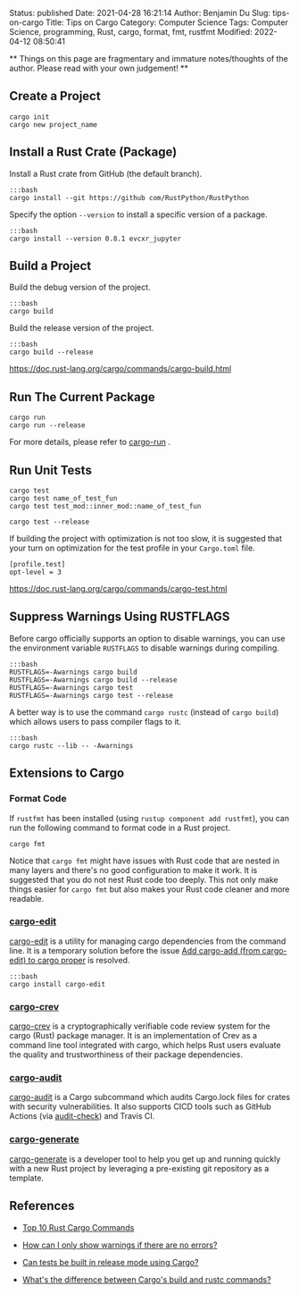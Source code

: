 Status: published
Date: 2021-04-28 16:21:14
Author: Benjamin Du
Slug: tips-on-cargo
Title: Tips on Cargo
Category: Computer Science
Tags: Computer Science, programming, Rust, cargo, format, fmt, rustfmt
Modified: 2022-04-12 08:50:41

**
Things on this page are fragmentary and immature notes/thoughts of the author.
Please read with your own judgement!
**


## Create a Project

    cargo init
    cargo new project_name

## Install a Rust Crate (Package) 

Install a Rust crate from GitHub (the default branch).

    :::bash
    cargo install --git https://github com/RustPython/RustPython
    
Specify the option `--version` to install a specific version of a package.

    :::bash
    cargo install --version 0.8.1 evcxr_jupyter

## Build a Project 

Build the debug version of the project.

    :::bash
    cargo build 

Build the release version of the project.

    :::bash
    cargo build --release

https://doc.rust-lang.org/cargo/commands/cargo-build.html

## Run The Current Package

    cargo run
    cargo run --release

For more details,
please refer to
[cargo-run](https://doc.rust-lang.org/cargo/commands/cargo-run.html) 
.

## Run Unit Tests

    cargo test
    cargo test name_of_test_fun
    cargo test test_mod::inner_mod::name_of_test_fun

    cargo test --release 

If building the project with optimization is not too slow, 
it is suggested that your turn on optimization for the test profile 
in your `Cargo.toml` file.

    [profile.test]
    opt-level = 3

https://doc.rust-lang.org/cargo/commands/cargo-test.html

## Suppress Warnings Using RUSTFLAGS

Before cargo officially supports an option to disable warnings,
you can use the environment variable `RUSTFLAGS` to disable warnings during compiling.

    :::bash
    RUSTFLAGS=-Awarnings cargo build
    RUSTFLAGS=-Awarnings cargo build --release
    RUSTFLAGS=-Awarnings cargo test
    RUSTFLAGS=-Awarnings cargo test --release

A better way is to use the command `cargo rustc` 
(instead of `cargo build`)
which allows users to pass compiler flags to it. 

    :::bash
    cargo rustc --lib -- -Awarnings

## Extensions to Cargo

### Format Code

If `rustfmt` has been installed (using `rustup component add rustfmt`),
you can run the following command to format code in a Rust project.

    cargo fmt 

Notice that `cargo fmt` might have issues with Rust code 
that are nested in many layers
and there's no good configuration to make it work.
It is suggested that you do not nest Rust code too deeply. 
This not only make things easier for `cargo fmt`
but also makes your Rust code cleaner and more readable.

### [cargo-edit](https://github.com/killercup/cargo-edit)

[cargo-edit](https://github.com/killercup/cargo-edit)
is a utility for managing cargo dependencies from the command line.
It is a temporary solution before the issue
[Add cargo-add (from cargo-edit) to cargo proper](https://github.com/rust-lang/cargo/issues/5586)
is resolved.

    :::bash
    cargo install cargo-edit

### [cargo-crev](https://github.com/crev-dev/cargo-crev)
[cargo-crev](https://github.com/crev-dev/cargo-crev)
is a cryptographically verifiable code review system for the cargo (Rust) package manager.
It is an implementation of Crev as a command line tool integrated with cargo,
which helps Rust users evaluate the quality and trustworthiness of their package dependencies.

### [cargo-audit](https://github.com/RustSec/cargo-audit)
[cargo-audit](https://github.com/RustSec/cargo-audit)
is a Cargo subcommand
which audits Cargo.lock files for crates with security vulnerabilities.
It also supports CICD tools such as GitHub Actions 
(via [audit-check](https://github.com/actions-rs/audit-check))
and Travis CI.

### [cargo-generate](https://github.com/cargo-generate/cargo-generate)
[cargo-generate](https://github.com/cargo-generate/cargo-generate)
is a developer tool to help you get up and running quickly with a new Rust project 
by leveraging a pre-existing git repository as a template.

## References 

- [Top 10 Rust Cargo Commands](https://dev.to/davidadewoyin/top-rust-cargo-commands-2b70)

- [How can I only show warnings if there are no errors?](https://stackoverflow.com/questions/53355265/how-can-i-only-show-warnings-if-there-are-no-errors)

- [Can tests be built in release mode using Cargo?](https://stackoverflow.com/questions/29818084/can-tests-be-built-in-release-mode-using-cargo)

- [What's the difference between Cargo's build and rustc commands?](https://doc.rust-lang.org/cargo/commands/cargo-build.html)
